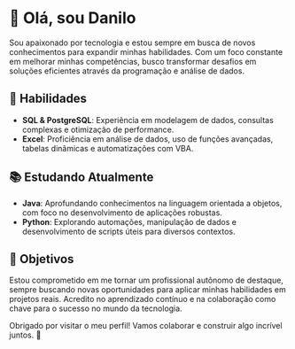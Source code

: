 # 👋 Olá, sou Danilo

Sou apaixonado por tecnologia e estou sempre em busca de novos conhecimentos para expandir minhas habilidades. Com um foco constante em melhorar minhas competências, busco transformar desafios em soluções eficientes através da programação e análise de dados.

## 💼 Habilidades

- **SQL & PostgreSQL**: Experiência em modelagem de dados, consultas complexas e otimização de performance.
- **Excel**: Proficiência em análise de dados, uso de funções avançadas, tabelas dinâmicas e automatizações com VBA.
  
## 📚 Estudando Atualmente

- **Java**: Aprofundando conhecimentos na linguagem orientada a objetos, com foco no desenvolvimento de aplicações robustas.
- **Python**: Explorando automações, manipulação de dados e desenvolvimento de scripts úteis para diversos contextos.

## 🎯 Objetivos

Estou comprometido em me tornar um profissional autônomo de destaque, sempre buscando novas oportunidades para aplicar minhas habilidades em projetos reais. Acredito no aprendizado contínuo e na colaboração como chave para o sucesso no mundo da tecnologia.

Obrigado por visitar o meu perfil! Vamos colaborar e construir algo incrível juntos. 🚀
